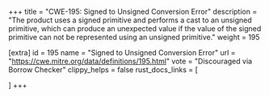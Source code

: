 +++
title = "CWE-195: Signed to Unsigned Conversion Error"
description	= "The product uses a signed primitive and performs a cast to an unsigned primitive, which can produce an unexpected value if the value of the signed primitive can not be represented using an unsigned primitive."
weight = 195

[extra]
id = 195
name = "Signed to Unsigned Conversion Error"
url = "https://cwe.mitre.org/data/definitions/195.html"
vote = "Discouraged via Borrow Checker"
clippy_helps = false
rust_docs_links = [
	
]
+++

